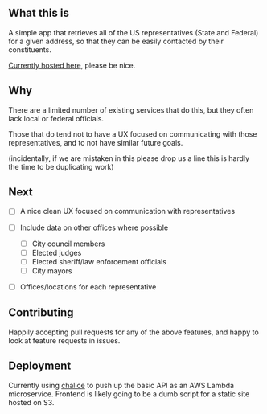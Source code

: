 ## What this is

A simple app that retrieves all of the US representatives (State and Federal) for a given address, so that they can be easily contacted by their constituents.

[Currently hosted here](https://r7vgn9v3cc.execute-api.us-west-1.amazonaws.com/dev/), please be nice.

## Why

There are a limited number of existing services that do this, but they often lack local or federal officials.

Those that do tend not to have a UX focused on communicating with those representatives, and to not have similar future goals.

(incidentally, if we are mistaken in this please drop us a line this is hardly the time to be duplicating work)

## Next

- [ ] A nice clean UX focused on communication with representatives
- [ ] Include data on other offices where possible
    - [ ] City council members
    - [ ] Elected judges
    - [ ] Elected sheriff/law enforcement officials
    - [ ] City mayors
- [ ] Offices/locations for each representative


## Contributing

Happily accepting pull requests for any of the above features, and happy to look at feature requests in issues.

## Deployment

Currently using [chalice](https://github.com/awslabs/chalice) to push up the basic API as an AWS Lambda microservice. Frontend is likely going to be a dumb script for a static site hosted on S3.